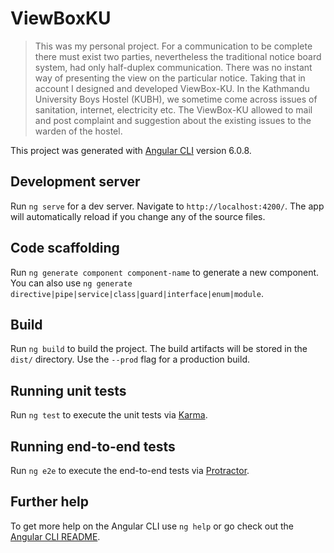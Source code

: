 # ViewBoxKU
> This was my personal project. For a communication to be complete there
  must exist two parties, nevertheless the traditional notice board system,
  had only half-duplex communication. There was no instant way of
  presenting the view on the particular notice. Taking that in account I
  designed and developed ViewBox-KU. In the Kathmandu University Boys
  Hostel (KUBH), we sometime come across issues of sanitation, internet,
  electricity etc. The ViewBox-KU allowed to mail and post complaint and
  suggestion about the existing issues to the warden of the hostel.

This project was generated with [Angular CLI](https://github.com/angular/angular-cli) version 6.0.8.

## Development server

Run `ng serve` for a dev server. Navigate to `http://localhost:4200/`. The app will automatically reload if you change any of the source files.

## Code scaffolding

Run `ng generate component component-name` to generate a new component. You can also use `ng generate directive|pipe|service|class|guard|interface|enum|module`.

## Build

Run `ng build` to build the project. The build artifacts will be stored in the `dist/` directory. Use the `--prod` flag for a production build.

## Running unit tests

Run `ng test` to execute the unit tests via [Karma](https://karma-runner.github.io).

## Running end-to-end tests

Run `ng e2e` to execute the end-to-end tests via [Protractor](http://www.protractortest.org/).

## Further help

To get more help on the Angular CLI use `ng help` or go check out the [Angular CLI README](https://github.com/angular/angular-cli/blob/master/README.md).
